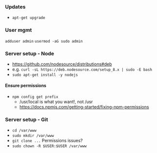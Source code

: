 ### Updates
- `apt-get upgrade`

### User mgmt
`adduser admin`
`usermod -aG sudo admin`

### Server setup - Node
- https://github.com/nodesource/distributions#deb
- e.g. `curl -sL https://deb.nodesource.com/setup_8.x | sudo -E bash`
- `sudo apt-get install -y nodejs`
#### Ensure permissions
- `npm config get prefix`
  - /usr/local is what you want!, not /usr
  - https://docs.npmjs.com/getting-started/fixing-npm-permissions

### Server setup - Git
- `cd /var/www`
- `sudo mkdir /var/www`
- `git clone ...`
Permissions issues?
- `sudo chown -R $USER:$USER /var/www`


